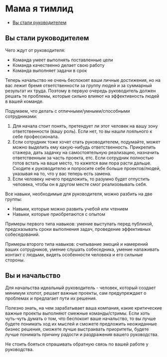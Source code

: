 # Мама я тимлид

- [Вы стали руководителем](#вы-стали-руководителем)

## Вы стали руководителем
Чего ждут от руководителя:
- Команда умеет выполнять поставленные цели
- Команда качественно делает свою работу
- Команда выполняет задачи в срок

Теперь начальство не очень беспокоят ваши личные достижения, но на вас лежит бремя ответственности за группу людей и за
суммарный результат их труда. Поэтому в первую очередь руководитель должен решать те проблемы, которые сильно влияют 
на эффективность людей в вашей команде.

Подумаем, что делать с отличными/умными/способными сотрудниками:
1) Для начала стоит понять, претендует ли этот человек на вашу зону ответственности (вашу роль). Если нет, то вы нашли
лояльного к себе профессионала.
2) Если сотрудник тоже хочет стать руководителем, подумайте, может можно выделить ему какую-нибудь ответственность.
Прикрепить стажера, дать задачку на самостоятельную реализацию, назначить ответственным за часть проекта, етс. Если 
сотрудник полностью готов встать на ваше место, то кажется вам пора расти дальше. Сходите к руководителю и попросите себе
больше проектов/людей, указывая на то, что у вас теперь есть замена.
3) Если человеку нечего предложить, то разумно будет отпустить человека, чтобы он в другом месте смог реализовывать себя.

Все навыки, необходимые для руководителя, можно разбить на две группы:
- Навыки, которые можно развить учебой или чтением
- Навыки, которые приобретаются с опытом

Примеры первого типа навыков: умение выступать перед публикой, предсказывать сроки выполнения задач, проведение 
эффективных собеседований.

Примеры второго типа навыков: считывание эмоций и намерений ваших сотрудников, умение слушать собеседника, умение 
налаживать контакт с людьми, видеть особенности человека и его сильные стороны.

## Вы и начальство
Для начальства идеальный руководитель - человек, который создает минимум хлопот, решает важные проекты, сам 
предупреждает о проблемах и предлагает пути их решения. 

Полезно знать, на чем зарабатывает ваша компания, какие критические важные проекты выполняют смежные команды/стримы. 
Если хоть чуть-чуть думать о том, что беспокоит ваше начальство, то вы лучше будете понимать ход их мыслей и сможете
предложить неожиданные бизнес решения, сможете лучше выстраивать приоритеты, будете лучше понимать причину радости и 
раздражения вашего руководства.

Не стоить бояться спрашивать обратную связь по вашей работе у руководства.